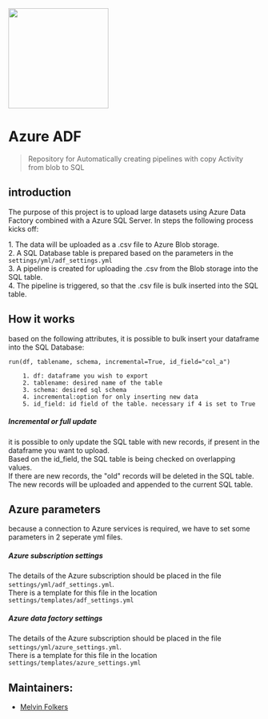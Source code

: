 <img src="https://static.wixstatic.com/media/a9ca5e_825bd4d39e7d468faf735b801fa3dea4~mv2.png/v1/fill/w_1458,h_246,al_c,usm_0.66_1.00_0.01/a9ca5e_825bd4d39e7d468faf735b801fa3dea4~mv2.png" width="200">

# Azure ADF

> Repository for Automatically creating pipelines with copy Activity from blob to SQL

## introduction

The purpose of this project is to upload large datasets using Azure Data Factory combined with a Azure SQL Server. 
In steps the following process kicks off:<p>
    1. The data will be uploaded as a .csv file to Azure Blob storage.<br>
    2. A SQL Database table is prepared based on the parameters in the `settings/yml/adf_settings.yml`<br>
    3. A pipeline is created for uploading the .csv from the Blob storage into the SQL table.<br>
    4. The pipeline is triggered, so that the .csv file is bulk inserted into the SQL table.<br>

## How it works

based on the following attributes, it is possible to bulk insert your dataframe into the SQL Database:

`run(df, tablename, schema, incremental=True, id_field="col_a")`

        1. df: dataframe you wish to export
        2. tablename: desired name of the table 
        3. schema: desired sql schema
        4. incremental:option for only inserting new data
        5. id_field: id field of the table. necessary if 4 is set to True

##### Incremental or full update
it is possible to only update the SQL table with new records, if present in the dataframe you want to upload.<br>
Based on the id_field, the SQL table is being checked on overlapping values.<br>
If there are new records, the "old" records will be deleted in the SQL table. <br>
The new records will be uploaded and appended to the current SQL table.



## Azure parameters
because a connection to Azure services is required, we have to set some parameters in 2 seperate yml files.
##### Azure subscription settings
The details of the Azure subscription should be placed in the file  `settings/yml/adf_settings.yml`.<br>
There is a template for this file in the location `settings/templates/adf_settings.yml`
##### Azure data factory settings
The details of the Azure subscription should be placed in the file  `settings/yml/azure_settings.yml`.<br>
There is a template for this file in the location `settings/templates/azure_settings.yml`





## Maintainers:
- [Melvin Folkers](https://github.com/melvinfolkers)

